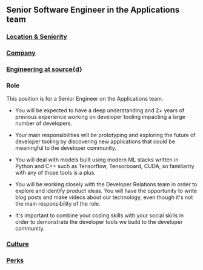 Senior Software Engineer in the Applications team
------------------------------------------

### [Location & Seniority](../sf-location-seniority-section.md)

### [Company](../company-section.md)

### [Engineering at source{d}](../engineering-section.md)

### Role

This position is for a Senior Engineer on the Applications team. 

- You will be expected to have a deep understanding and 2+ years of previous experience working on developer tooling impacting a large number of developers. 

- Your main responsibilities will be prototyping and exploring the future of developer tooling by discovering new applications that could be meaningful to the developer community. 

- You will deal with models built using modern ML stacks written in Python and C++ such as Tensorflow, Tensorboard, CUDA, so familiarity with any of those tools is a plus.

- You will be working closely with the Developer Relations team in order to explore and identify product ideas. You will have the opportunity to write blog posts and make videos about our technology, even though it's not the main responsibility of the role. 

- It's important to combine your coding skills with your social skills in order to demonstrate the developer tools we build to the developer community. 

### [Culture](../culture-section.md)

### [Perks](../perks-section.md)